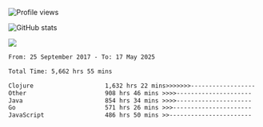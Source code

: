 ![Profile views](https://komarev.com/ghpvc/?username=liuchong)

![GitHub stats](https://github-readme-stats.vercel.app/api?username=liuchong&show_icons=true)

<img src="https://cr-skills-chart-widget.azurewebsites.net/api/api?username=liuchong&skills=Java,JavaScript,Python,Go,Rust,Zig&show-other-skills=true"/>

<!--START_SECTION:waka-->

```txt
From: 25 September 2017 - To: 17 May 2025

Total Time: 5,662 hrs 55 mins

Clojure                    1,632 hrs 22 mins>>>>>>>------------------   28.83 %
Other                      908 hrs 46 mins >>>>---------------------   16.05 %
Java                       854 hrs 34 mins >>>>---------------------   15.09 %
Go                         571 hrs 26 mins >>>----------------------   10.09 %
JavaScript                 486 hrs 50 mins >>-----------------------   08.60 %
```

<!--END_SECTION:waka-->
